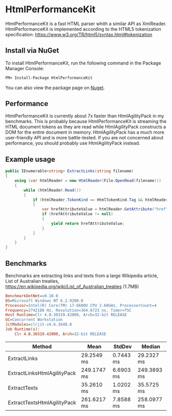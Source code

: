 # HtmlPerformanceKit
HtmlPerformanceKit is a fast HTML parser whith a similar API as XmlReader. HtmlPerformanceKit is implemented according to the HTML5 tokenization specification:
https://www.w3.org/TR/html5/syntax.html#tokenization

## Install via NuGet
To install HtmlPerformanceKit, run the following command in the Package Manager Console:

```cmd
PM> Install-Package HtmlPerformanceKit
```
You can also view the package page on [Nuget](https://www.nuget.org/packages/HtmlPerformanceKit/).

## Performance
HtmlPerformanceKit is currently about 7x faster than HtmlAgilityPack in my benchmarks. This is probably because HtmlPerformanceKit is streaming the HTML document tokens as they are read while HtmlAgilityPack constructs a DOM for the entire document in memory. HtmlAgilityPack has a much more user-friendly API and is more battle-tested. If you are not concerned about performance, you should probably use HtmlAgilityPack instead.

## Example usage
```csharp
public IEnumerable<string> ExtractLinks(string filename)
{
    using (var htmlReader = new HtmlReader(File.OpenRead(filename)))
    {
        while (htmlReader.Read())
        {
            if (htmlReader.TokenKind == HtmlTokenKind.Tag && htmlReader.Name == "a")
            {
                var hrefAttributeValue = htmlReader.GetAttribute("href");
                if (hrefAttributeValue != null)
                {
                    yield return hrefAttributeValue;
                }
            }
        }
    }
}
```

## Benchmarks
Benchmarks are extracting links and texts from a large Wikipedia article, List of Australian treaties, https://en.wikipedia.org/wiki/List_of_Australian_treaties (1.7MB)

```ini
BenchmarkDotNet=v0.10.0
OS=Microsoft Windows NT 6.2.9200.0
Processor=Intel(R) Core(TM) i7-6600U CPU 2.60GHz, ProcessorCount=4
Frequency=2742188 Hz, Resolution=364.6723 ns, Timer=TSC
Host Runtime=Clr 4.0.30319.42000, Arch=32-bit RELEASE
GC=Concurrent Workstation
JitModules=clrjit-v4.6.1648.0
Job Runtime(s):
	Clr 4.0.30319.42000, Arch=32-bit RELEASE
```
|                      Method |        Mean |    StdDev |      Median |
|---------------------------- |------------ |---------- |------------ |
|                ExtractLinks |  29.2549 ms | 0.7443 ms |  29.2327 ms |
| ExtractLinksHtmlAgilityPack | 249.1747 ms | 6.6903 ms | 249.3893 ms |
|                ExtractTexts |  35.2610 ms | 1.0202 ms |  35.5725 ms |
| ExtractTextsHtmlAgilityPack | 261.6217 ms | 7.8588 ms | 258.0977 ms |
